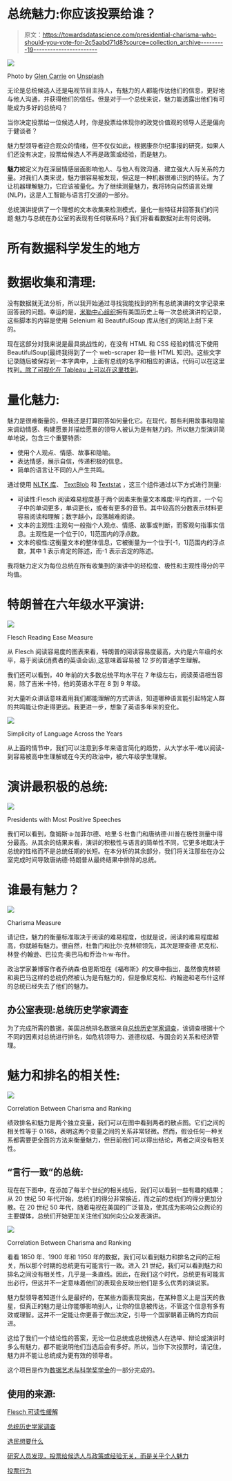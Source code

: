 # 总统魅力:你应该投票给谁？

> 原文：<https://towardsdatascience.com/presidential-charisma-who-should-you-vote-for-2c5aabd71d8?source=collection_archive---------19----------------------->

![](img/c4052f4588b161343c838aa5a3312c03.png)

Photo by [Glen Carrie](https://unsplash.com/@glencarrie?utm_source=medium&utm_medium=referral) on [Unsplash](https://unsplash.com?utm_source=medium&utm_medium=referral)

无论是总统候选人还是电视节目主持人，有魅力的人都能传达他们的信息，更好地与他人沟通，并获得他们的信任。但是对于一个总统来说，魅力能透露出他们有可能成为多好的总统吗？

当你决定投票给一位候选人时，你是投票给体现你的政党价值观的领导人还是偏向于健谈者？

魅力型领导者迎合观众的情绪，但不仅仅如此，根据康奈尔纪事报的研究，如果人们还没有决定，投票给候选人不再是政策或经验，而是魅力。

**魅力**被定义为在深层情感层面影响他人、与他人有效沟通、建立强大人际关系的力量。对我们人类来说，魅力很容易被发现，但这是一种机器很难识别的特征。为了让机器理解魅力，它应该被量化。为了继续测量魅力，我将转向自然语言处理(NLP)，这是人工智能与语言打交道的一部分。

总统演讲提供了一个理想的文本收集来检测模式，量化一些特征并回答我们的问题:魅力与总统在办公室的表现有任何联系吗？我们将看看数据对此有何说明。

# 所有数据科学发生的地方

# 数据收集和清理:

没有数据就无法分析，所以我开始通过寻找我能找到的所有总统演讲的文字记录来回答我的问题。幸运的是，[米勒中心组织](https://millercenter.org/the-presidency/presidential-speeches)拥有美国历史上每一次总统演讲的记录，这些脚本的内容是使用 Selenium 和 BeautifulSoup 库从他们的网站上刮下来的。

现在这部分对我来说是最具挑战性的，在没有 HTML 和 CSS 经验的情况下使用 BeautifulSoup(最终我得到了一个 web-scraper 和一些 HTML 知识)。这些文字记录随后被保存到一本字典中，上面有总统的名字和相应的讲话。代码可以在这里找到[，除了可视化在 Tableau 上可以在](https://github.com/hajir-almahdi/the-data-behind-presidental-charisma)[这里找到](https://public.tableau.com/profile/hajir.almahdi#!/vizhome/who_should_you_vote_for/Story1)。

# 量化魅力:

魅力是很难衡量的，但我还是打算回答如何量化它。在现代，那些利用故事和隐喻来调动情感、构建愿景并描绘愿景的领导人被认为是有魅力的。所以魅力型演讲简单地说，包含三个重要特质:

*   使用个人观点、情感、故事和隐喻。
*   表达情感，展示自信，传递积极的信息。
*   简单的语言让不同的人产生共鸣。

通过使用 [NLTK 库](https://www.nltk.org/)、 [TextBlob](https://textblob.readthedocs.io/en/dev/) 和 [Textstat](https://pypi.org/project/textstat/) ，这三个组件通过以下方式进行测量:

*   可读性:Flesch 阅读难易程度基于两个因素来衡量文本难度:平均而言，一个句子中的单词更多，单词更长，或者有更多的音节。其中较高的分数表示材料更容易阅读和理解；数字越小，段落越难阅读。
*   文本的主观性:主观句一般指个人观点、情感、故事或判断，而客观句指事实信息。主观性是一个位于[0，1]范围内的浮点数。
*   文本的极性:这衡量文本的整体信息，它被衡量为一个位于[-1，1]范围内的浮点数，其中 1 表示肯定的陈述，而-1 表示否定的陈述。

我将魅力定义为每位总统在所有收集到的演讲中的轻松度、极性和主观性得分的平均值。

# 特朗普在六年级水平演讲:

![](img/02c1b683989345061bdcccfcd935c530.png)

Flesch Reading Ease Measure

从 Flesch 阅读容易度的图表来看，特朗普的阅读容易度最高，大约是六年级的水平，易于阅读(消费者的英语会话),这意味着容易被 12 岁的普通学生理解。

我们还可以看到，40 年前的大多数总统平均水平在 7 年级左右，阅读英语相当容易，除了吉米·卡特，他的英语水平在 8 到 9 年级。

对大量听众讲话意味着用我们都能理解的方式讲话，知道哪种语言能引起特定人群的共鸣能让你走得更远。我更进一步，想象了英语多年来的变化。

![](img/12e99579a567d630ef3757c5592f891e.png)

Simplicity of Language Across the Years

从上面的情节中，我们可以注意到多年来语言简化的趋势，从大学水平-难以阅读-到容易被高中生理解或在今天的政治中，被六年级学生理解。

# 演讲最积极的总统:

![](img/645983af5ad39f9e02f7eb01c5896e49.png)

Presidents with Most Positive Speeches

我们可以看到，詹姆斯·a·加菲尔德、哈里·S·杜鲁门和唐纳德·川普在极性测量中得分最高。从其余的结果来看，演讲的积极性与语言的简单性不同，它更多地取决于总统的性格而不是总统任期的长短。在本分析的其余部分，我们将关注那些在办公室完成时间导致唐纳德·特朗普从最终结果中排除的总统。

# 谁最有魅力？

![](img/e63798759f7d0b95643146eadcffc695.png)

Charisma Measure

请记住，魅力的衡量标准取决于阅读的难易程度，也就是说，阅读的难易程度越高，你就越有魅力。很自然，杜鲁门和比尔·克林顿领先，其次是理查德·尼克松、林登·约翰逊、巴拉克·奥巴马和乔治·h·w·布什。

政治学家兼博客作者乔纳森·伯恩斯坦在《福布斯》的文章中指出，虽然像克林顿和奥巴马这样的总统仍然被认为是有魅力的，但是像尼克松、约翰逊和老布什这样的总统已经失去了他们的魅力。

## 办公室表现:总统历史学家调查

为了完成所需的数据，美国总统排名数据来自[总统历史学家调查](https://www.c-span.org/presidentsurvey2017/?page=overall)，该调查根据十个不同的因素对总统进行排名，如危机领导力、道德权威、与国会的关系和经济管理。

# 魅力和排名的相关性:

![](img/43e602a8031ec9086b875c7778c7d30e.png)

Correlation Between Charisma and Ranking

绩效排名和魅力是两个独立变量，我们可以在图中看到两者的散点图。它们之间的相关性等于 0.168，表明这两个变量之间的关系非常轻微。然而，假设任何一种关系都需要更全面的方法来衡量魅力，但目前我们可以得出结论，两者之间没有相关性。

## “言行一致”的总统:

现在在下图中，在添加了每半个世纪的相关线后，我们可以看到一些有趣的结果；从 20 世纪 50 年代开始，总统们的得分非常接近，而之前的总统们的得分更加分散。在 20 世纪 50 年代，随着电视在美国的广泛普及，使其成为影响公众舆论的主要媒体，总统们开始更加关注他们如何向公众发表演讲。

![](img/259f06aaf9a76e43b364266583a856ec.png)

Correlation Between Charisma and Ranking

看看 1850 年、1900 年和 1950 年的数据，我们可以看到魅力和排名之间的正相关，所以那个时期的总统更有可能言行一致。进入 21 世纪，我们可以看到魅力和排名之间没有相关性，几乎是一条直线。因此，在我们这个时代，总统更有可能言出必行，但这并不一定意味着他们的表现会反映出他们是多么优秀的演说家。

魅力型领导者知道什么是最好的，在某些方面表现突出，在某种意义上是当天的救星，但真正的魅力是让你能够影响别人，让你的信息被传达，不管这个信息有多有效或理智。这并不一定能让你更善于做出决定，引导一个国家朝着正确的方向前进。

这给了我们一个结论性的答案，无论一位总统或总统候选人在选举、辩论或演讲时多么有魅力，都不能说明他们当选后会有多好。所以，当你下次投票时，请记住，魅力并不能让总统成为更有效的领导者。

这个项目是作为[数据艺术与科学奖学金](http://theartandscienceofdata.herokuapp.com/fellowship/)的一部分完成的。

## 使用的来源:

[Flesch 可读性缓解](https://datawarrior.wordpress.com/2016/03/29/flesch-kincaid-readability-measure/)

[总统历史学家调查](https://www.c-span.org/presidentsurvey2017/?page=overall)

[选民想要什么](https://www.nytimes.com/2016/01/26/opinion/campaign-stops/what-voters-want.html)

[研究人员发现，投票给候选人与政策或经验无关，而是关乎个人魅力](http://news.cornell.edu/stories/2008/10/voters-make-snap-judgments-based-candidates-charisma)

[投票行为](https://www.icpsr.umich.edu/icpsrweb/instructors/setups/voting.jsp)